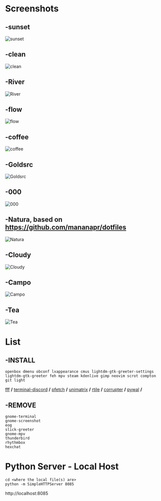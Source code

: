# Screenshots
## -sunset
![sunset](https://i.imgur.com/gpFZ0bR.png)
## -clean
![clean](https://i.imgur.com/nG9FKGX.png)
## -River
![River](https://i.imgur.com/d6Z1DBe.png)
## -flow
![flow](https://i.imgur.com/ls5iFJP.png)
## -coffee
![coffee](https://i.imgur.com/yoFvjXD.png)
## -Goldsrc
![Goldsrc](https://i.imgur.com/A50O5KM.png)
## -000
![000](https://i.imgur.com/3bVTUhk.png)
## -Natura, based on https://github.com/mananapr/dotfiles
![Natura](https://i.imgur.com/dQvqtui.png)
## -Cloudy
![Cloudy](https://i.imgur.com/MjRD1Sh.jpg)
## -Campo
![Campo](https://i.imgur.com/RUiyAIt.jpg)
## -Tea
![Tea](https://i.imgur.com/MQdhVkf.png)

# List

## -INSTALL

`openbox dmenu obconf lxappearance cmus lightdm-gtk-greeter-settings lightdm-gtk-greeter feh mpv steam kdenlive gimp neovim scrot compton git light`

[fff](https://github.com/dylanaraps/fff) **/**
[terminal-discord](https://github.com/xynxynxyn/terminal-discord) **/**
[pfetch](https://github.com/dylanaraps/pfetch) **/**
[unimatrix](https://github.com/will8211/unimatrix) **/**
[rtile](https://github.com/xhsdf/rtile) **/**
[corrupter](https://github.com/r00tman/corrupter) **/**
[pywal](https://github.com/dylanaraps/pywal) **/**

## -REMOVE

```
gnome-terminal
gnome-screenshot
eog
slick-greeter
gnome-mpv
thunderbird
rhythmbox
hexchat
```

# Python Server - Local Host
```
cd <where the local file(s) are>
python -m SimpleHTTPServer 8085
```
http://localhost:8085
